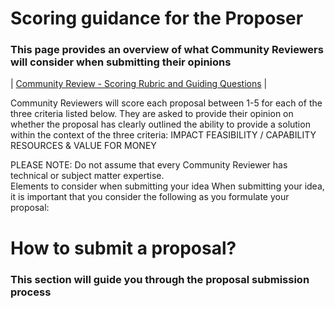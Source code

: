 # **Scoring guidance for the Proposer**
### This page provides an overview of what Community Reviewers will consider when submitting their opinions

| [Community Review - Scoring Rubric and Guiding Questions](https://docs.projectcatalyst.io/catalyst-basics/how-to-participate-in-community-reviews/community-review-submission-process-lv0-and-lv1/community-review-scoring-rubric-and-guiding-questions) |

Community Reviewers will score each proposal between 1-5 for each of the three criteria listed below. They are asked to provide their opinion on whether the proposal has clearly outlined the ability to provide a solution within the context of the three criteria: 
IMPACT
FEASIBILITY / CAPABILITY
RESOURCES & VALUE FOR MONEY

PLEASE NOTE: Do not assume that every Community Reviewer has technical or subject matter expertise.  
​
​
Elements to consider when submitting your idea
When submitting your idea, it is important that you consider the following as you formulate your proposal: 

# **How to submit a proposal?**
### This section will guide you through the proposal submission process
